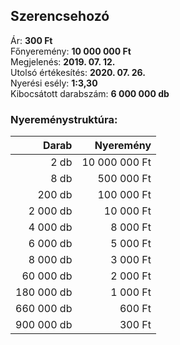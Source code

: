 ## Szerencsehozó

Ár: **300 Ft**<br/>
Főnyeremény: **10 000 000 Ft**<br/>
Megjelenés: **2019. 07. 12.**<br/>
Utolsó értékesítés: **2020. 07. 26.**<br/>
Nyerési esély: **1:3,30**<br/>
Kibocsátott darabszám: **6 000 000 db**<br/>

### Nyereménystruktúra:
Darab|Nyeremény
---:|---:
2 db|10 000 000 Ft
8 db|500 000 Ft
200 db|100 000 Ft
2 000 db|10 000 Ft
4 000 db|8 000 Ft
6 000 db|5 000 Ft
8 000 db|3 000 Ft
60 000 db|2 000 Ft
180 000 db|1 000 Ft
660 000 db|600 Ft
900 000 db|300 Ft
